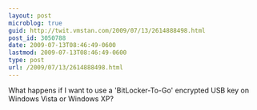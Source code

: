 ```yaml
---
layout: post
microblog: true
guid: http://twit.vmstan.com/2009/07/13/2614888498.html
post_id: 3050788
date: 2009-07-13T08:46:49-0600
lastmod: 2009-07-13T08:46:49-0600
type: post
url: /2009/07/13/2614888498.html
---
```

What happens if I want to use a 'BitLocker-To-Go' encrypted USB key on Windows Vista or Windows XP?
